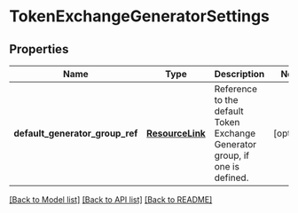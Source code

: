 # TokenExchangeGeneratorSettings

## Properties
Name | Type | Description | Notes
------------ | ------------- | ------------- | -------------
**default_generator_group_ref** | [**ResourceLink**](ResourceLink.md) | Reference to the default Token Exchange Generator group, if one is defined. | [optional] 

[[Back to Model list]](../README.md#documentation-for-models) [[Back to API list]](../README.md#documentation-for-api-endpoints) [[Back to README]](../README.md)


